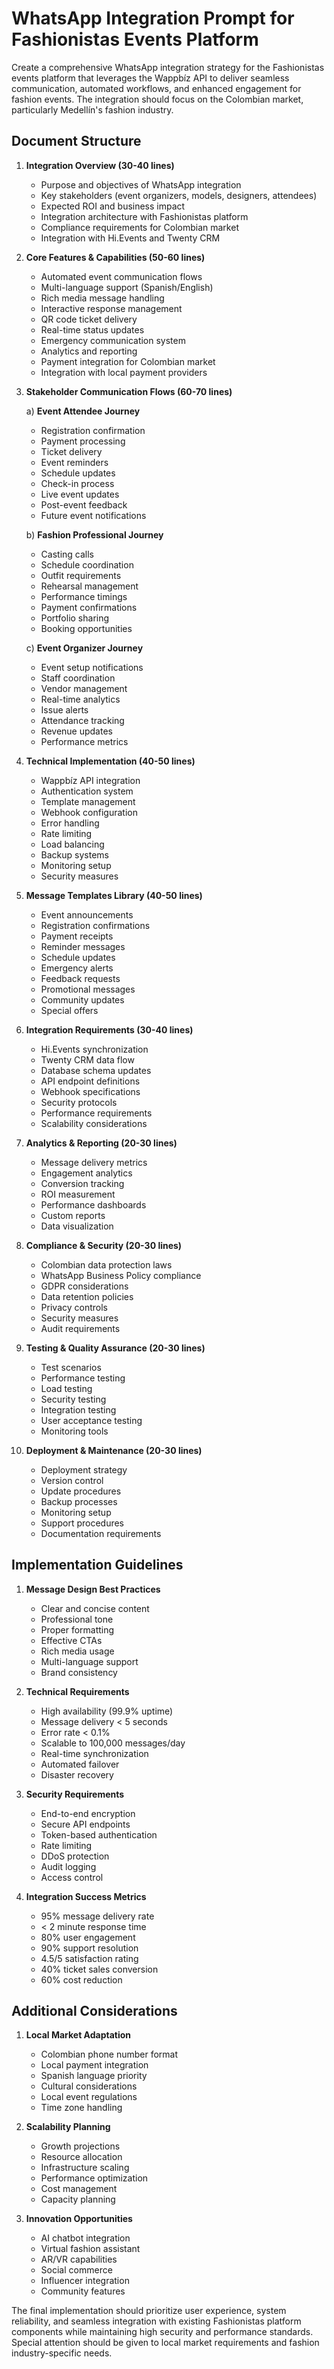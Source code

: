 # WhatsApp Integration Prompt for Fashionistas Events Platform

Create a comprehensive WhatsApp integration strategy for the Fashionistas events platform that leverages the Wappbíz API to deliver seamless communication, automated workflows, and enhanced engagement for fashion events. The integration should focus on the Colombian market, particularly Medellín's fashion industry.

## Document Structure

1. **Integration Overview (30-40 lines)**
   - Purpose and objectives of WhatsApp integration
   - Key stakeholders (event organizers, models, designers, attendees)
   - Expected ROI and business impact
   - Integration architecture with Fashionistas platform
   - Compliance requirements for Colombian market
   - Integration with Hi.Events and Twenty CRM

2. **Core Features & Capabilities (50-60 lines)**
   - Automated event communication flows
   - Multi-language support (Spanish/English)
   - Rich media message handling
   - Interactive response management
   - QR code ticket delivery
   - Real-time status updates
   - Emergency communication system
   - Analytics and reporting
   - Payment integration for Colombian market
   - Integration with local payment providers

3. **Stakeholder Communication Flows (60-70 lines)**

   a) **Event Attendee Journey**
   - Registration confirmation
   - Payment processing
   - Ticket delivery
   - Event reminders
   - Schedule updates
   - Check-in process
   - Live event updates
   - Post-event feedback
   - Future event notifications

   b) **Fashion Professional Journey**
   - Casting calls
   - Schedule coordination
   - Outfit requirements
   - Rehearsal management
   - Performance timings
   - Payment confirmations
   - Portfolio sharing
   - Booking opportunities

   c) **Event Organizer Journey**
   - Event setup notifications
   - Staff coordination
   - Vendor management
   - Real-time analytics
   - Issue alerts
   - Attendance tracking
   - Revenue updates
   - Performance metrics

4. **Technical Implementation (40-50 lines)**
   - Wappbíz API integration
   - Authentication system
   - Template management
   - Webhook configuration
   - Error handling
   - Rate limiting
   - Load balancing
   - Backup systems
   - Monitoring setup
   - Security measures

5. **Message Templates Library (40-50 lines)**
   - Event announcements
   - Registration confirmations
   - Payment receipts
   - Reminder messages
   - Schedule updates
   - Emergency alerts
   - Feedback requests
   - Promotional messages
   - Community updates
   - Special offers

6. **Integration Requirements (30-40 lines)**
   - Hi.Events synchronization
   - Twenty CRM data flow
   - Database schema updates
   - API endpoint definitions
   - Webhook specifications
   - Security protocols
   - Performance requirements
   - Scalability considerations

7. **Analytics & Reporting (20-30 lines)**
   - Message delivery metrics
   - Engagement analytics
   - Conversion tracking
   - ROI measurement
   - Performance dashboards
   - Custom reports
   - Data visualization

8. **Compliance & Security (20-30 lines)**
   - Colombian data protection laws
   - WhatsApp Business Policy compliance
   - GDPR considerations
   - Data retention policies
   - Privacy controls
   - Security measures
   - Audit requirements

9. **Testing & Quality Assurance (20-30 lines)**
   - Test scenarios
   - Performance testing
   - Load testing
   - Security testing
   - Integration testing
   - User acceptance testing
   - Monitoring tools

10. **Deployment & Maintenance (20-30 lines)**
    - Deployment strategy
    - Version control
    - Update procedures
    - Backup processes
    - Monitoring setup
    - Support procedures
    - Documentation requirements

## Implementation Guidelines

1. **Message Design Best Practices**
   - Clear and concise content
   - Professional tone
   - Proper formatting
   - Effective CTAs
   - Rich media usage
   - Multi-language support
   - Brand consistency

2. **Technical Requirements**
   - High availability (99.9% uptime)
   - Message delivery < 5 seconds
   - Error rate < 0.1%
   - Scalable to 100,000 messages/day
   - Real-time synchronization
   - Automated failover
   - Disaster recovery

3. **Security Requirements**
   - End-to-end encryption
   - Secure API endpoints
   - Token-based authentication
   - Rate limiting
   - DDoS protection
   - Audit logging
   - Access control

4. **Integration Success Metrics**
   - 95% message delivery rate
   - < 2 minute response time
   - 80% user engagement
   - 90% support resolution
   - 4.5/5 satisfaction rating
   - 40% ticket sales conversion
   - 60% cost reduction

## Additional Considerations

1. **Local Market Adaptation**
   - Colombian phone number format
   - Local payment integration
   - Spanish language priority
   - Cultural considerations
   - Local event regulations
   - Time zone handling

2. **Scalability Planning**
   - Growth projections
   - Resource allocation
   - Infrastructure scaling
   - Performance optimization
   - Cost management
   - Capacity planning

3. **Innovation Opportunities**
   - AI chatbot integration
   - Virtual fashion assistant
   - AR/VR capabilities
   - Social commerce
   - Influencer integration
   - Community features

The final implementation should prioritize user experience, system reliability, and seamless integration with existing Fashionistas platform components while maintaining high security and performance standards. Special attention should be given to local market requirements and fashion industry-specific needs.
